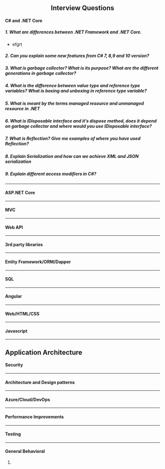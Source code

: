 <h2 align="center">Interview Questions</h2>

#### C# and .NET Core

##### 1. What are differences between .NET Framework and .NET Core.
  - efgrt
##### 2. Can you explain some new features from C# 7, 8,9 and 10 version?
##### 3. What is garbage collector? What is its purpose? What are the different generations in garbage collector?
##### 4. What is the difference between value type and reference type variables? What is boxing and unboxing in reference type variable?
##### 5. What is meant by the terms managed resource and unmanaged resource in .NET
##### 6. What is IDisposable interface and it’s dispose method, does it depend on garbage collector and where would you use IDisposable interface?
##### 7. What is Reflection? Give me examples of where you have used Reflection?
##### 8. Explain Serialization and how can we achieve XML and JSON serialization
##### 9. Explain different access modifiers in C#?
##### 
<hr>

#### ASP.NET Core


<hr>

#### MVC


<hr>

#### Web API


<hr>

#### 3rd party libraries


<hr>

#### Entity Framework/ORM/Dapper

<hr>

#### SQL

<hr>

#### Angular

<hr>

#### Web/HTML/CSS

<hr>

#### Javascript

<hr>

## Application Architecture
#### Security

<hr>

#### Architecture and Design patterns

<hr>

#### Azure/Cloud/DevOps

<hr>

#### Performance Improvements

<hr>

#### Testing


<hr>

#### General Behavioral

1.



  
